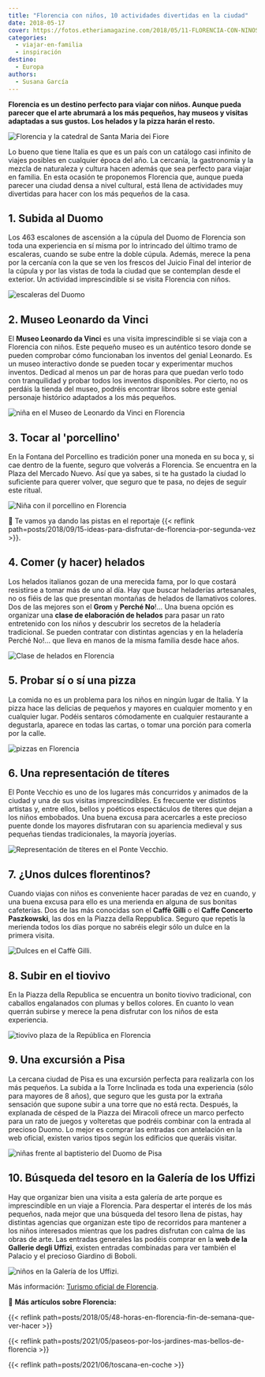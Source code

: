 ```yaml
---
title: "Florencia con niños, 10 actividades divertidas en la ciudad"
date: 2018-05-17
cover: https://fotos.etheriamagazine.com/2018/05/11-FLORENCIA-CON-NINOS-GALERIA-DE-LOS-UFFIZI-e1581094872695.jpg
categories: 
  - viajar-en-familia
  - inspiración
destino: 
  - Europa
authors: 
  - Susana García
---
```


**Florencia es un destino perfecto para viajar con niños. Aunque pueda parecer que el 
arte abrumará a los más pequeños, hay museos y visitas adaptadas a sus gustos. Los 
helados y la pizza harán el resto.** 

![Florencia y la catedral de Santa Maria dei Fiore](https://fotos.etheriamagazine.com/2018/05/fin-semana-florencia-duomo.jpg "Florencia y la catedral de Santa Maria dei Fiore. © Marian Brandt")

Lo bueno que tiene Italia es que es un país con un catálogo casi infinito de viajes 
posibles en cualquier época del año. La cercanía, la gastronomía y la mezcla de 
naturaleza y cultura hacen además que sea perfecto para viajar en familia. En esta 
ocasión te proponemos Florencia que, aunque pueda parecer una ciudad densa a nivel 
cultural, está llena de actividades muy divertidas para hacer con los más pequeños de la 
casa. 

## 1\. Subida al Duomo

Los 463 escalones de ascensión a la cúpula del Duomo de Florencia son toda una 
experiencia en sí misma por lo intrincado del último tramo de escaleras, cuando se sube 
entre la doble cúpula. Además, merece la pena por la cercanía con la que se ven los 
frescos del Juicio Final del interior de la cúpula y por las vistas de toda la ciudad 
que se contemplan desde el exterior. Un actividad imprescindible si se visita Florencia 
con niños. 

![escaleras del Duomo](https://fotos.etheriamagazine.com/2018/05/1-FLORENCIA-CON-NINOS-SUBIDA-AL-DUOMO.jpg "Escaleras para subir a lo alto del Duomo. © Susana García.")

## 2\. Museo Leonardo da Vinci

El **Museo Leonardo da Vinci** es una visita imprescindible si se viaja con a Florencia 
con niños. Este pequeño museo es un auténtico tesoro donde se pueden comprobar cómo 
funcionaban los inventos del genial Leonardo. Es un museo interactivo donde se pueden 
tocar y experimentar muchos inventos. Dedicad al menos un par de horas para que puedan 
verlo todo con tranquilidad y probar todos los inventos disponibles. Por cierto, no os 
perdáis la tienda del museo, podréis encontrar libros sobre este genial personaje 
histórico adaptados a los más pequeños. 

![niña en el Museo de Leonardo da Vinci en Florencia](https://fotos.etheriamagazine.com/2018/05/2-FLORENCIA-CON-NINOS-MUSEO-LEONARDO.jpg "Museo Leonardo da Vinci © SG")

## 3\. Tocar al 'porcellino'

En la Fontana del Porcellino es tradición poner una moneda en su boca y, si cae dentro 
de la fuente, seguro que volverás a Florencia. Se encuentra en la Plaza del Mercado 
Nuevo. Así que ya sabes, si te ha gustado la ciudad lo suficiente para querer volver, 
que seguro que te pasa, no dejes de seguir este ritual. 

![Niña con il porcellino en Florencia](https://fotos.etheriamagazine.com/2018/05/3-FLORENCIA-CON-NINOS-PORCELLINO.jpg "Hay que seguir la tradición de tocar la 'porcellino'. © SG")

📌 Te vamos ya dando las pistas en el reportaje {{< reflink 
path=posts/2018/09/15-ideas-para-disfrutar-de-florencia-por-segunda-vez >}}. 

## 4\. Comer (y hacer) helados

Los helados italianos gozan de una merecida fama, por lo que costará resistirse a tomar 
más de uno al día. Hay que buscar heladerías artesanales, no os fiéis de las que 
presentan montañas de helados de llamativos colores. Dos de las mejores son el **Grom** 
y **Perché No**!… Una buena opción es organizar una **clase de elaboración de helados** 
para pasar un rato entretenido con los niños y descubrir los secretos de la heladería 
tradicional. Se pueden contratar con distintas agencias y en la heladería Perché No!… 
que lleva en manos de la misma familia desde hace años. 

![Clase de helados en Florencia](https://fotos.etheriamagazine.com/2018/05/5-FLORENCIA-CON-NINOS-CLASE-DE-HELADOS.jpg "Clase para hacer helados en Perché No!... © SG")

## 5\. Probar sí o sí una pizza

La comida no es un problema para los niños en ningún lugar de Italia. Y la pizza hace 
las delicias de pequeños y mayores en cualquier momento y en cualquier lugar. Podéis 
sentaros cómodamente en cualquier restaurante a degustarla, aparece en todas las cartas, 
o tomar una porción para comerla por la calle. 

![pizzas en Florencia](https://fotos.etheriamagazine.com/2018/05/6-FLORENCIA-CON-NINOS-PIZZA.jpg "Las pizzerías se encuentran por todas partes en Florencia. © Susana García.")

## 6\. Una representación de títeres

El Ponte Vecchio es uno de los lugares más concurridos y animados de la ciudad y una de 
sus visitas imprescindibles. Es frecuente ver distintos artistas y, entre ellos, bellos 
y poéticos espectáculos de títeres que dejan a los niños embobados. Una buena excusa 
para acercarles a este precioso puente donde los mayores disfrutaran con su apariencia 
medieval y sus pequeñas tiendas tradicionales, la mayoría joyerías. 

![Representación de títeres en el Ponte Vecchio.](https://fotos.etheriamagazine.com/2018/05/7-FLORENCIA-CON-NINOS-TITERES.jpg "Representación de títeres en el Ponte Vecchio. © Susana García.")

## 7. ¿Unos dulces florentinos?

Cuando viajas con niños es conveniente hacer paradas de vez en cuando, y una buena 
excusa para ello es una merienda en alguna de sus bonitas cafeterías. Dos de las más 
conocidas son el **Caffè Gilli** o el **Caffe Concerto Paszkowski**, las dos en la 
Piazza della Reppublica. Seguro que repetís la merienda todos los días porque no sabréis 
elegir sólo un dulce en la primera visita. 

![Dulces en el Caffè Gilli.](https://fotos.etheriamagazine.com/2018/05/8-FLORENCIA-CON-NINOS-DULCES.jpg "Dulces en el Caffè Gilli. © Susana García.")

## 8\. Subir en el tiovivo

En la Piazza della Republica se encuentra un bonito tiovivo tradicional, con caballos 
engalanados con plumas y bellos colores. En cuanto lo vean querrán subirse y merece la 
pena disfrutar con los niños de esta experiencia. 

![tiovivo plaza de la República en Florencia](https://fotos.etheriamagazine.com/2018/05/Florencia-tiovivo.jpg "Tiovivo en la Piazza della Republica. © SG")

## 9\. Una excursión a Pisa

La cercana ciudad de Pisa es una excursión perfecta para realizarla con los más 
pequeños. La subida a la Torre Inclinada es toda una experiencia (sólo para mayores de 8 
años), que seguro que les gusta por la extraña sensación que supone subir a una torre 
que no está recta. Después, la explanada de césped de la Piazza dei Miracoli ofrece un 
marco perfecto para un rato de juegos y volteretas que podréis combinar con la entrada 
al precioso Duomo. Lo mejor es comprar las entradas con antelación en la web oficial, 
existen varios tipos según los edificios que queráis visitar. 

![niñas frente al baptisterio del Duomo de Pisa](https://fotos.etheriamagazine.com/2018/05/10-FLORENCIA-CON-NINOS-PISA.jpg "Excursión a Pisa. ©Susana García.")

## 10\. Búsqueda del tesoro en la Galería de los Uffizi

Hay que organizar bien una visita a esta galería de arte porque es imprescindible en un 
viaje a Florencia. Para despertar el interés de los más pequeños, nada mejor que una 
búsqueda del tesoro llena de pistas, hay distintas agencias que organizan este tipo de 
recorridos para mantener a los niños interesados mientras que los padres disfrutan con 
calma de las obras de arte. Las entradas generales las podéis comprar en la **web de la 
Gallerie degli Uffizi**, existen entradas combinadas para ver también el Palacio y el 
precioso Giardino di Boboli. 

![niños en la Galería de los Uffizi.](https://fotos.etheriamagazine.com/2018/05/11-FLORENCIA-CON-NINOS-GALERIA-DE-LOS-UFFIZI.jpg "Galería de los Uffizi. © Susana García.")

Más información: [Turismo oficial de Florencia](https://www.feelflorence.it/). 

📌 **Más artículos sobre Florencia:** 

{{< reflink path=posts/2018/05/48-horas-en-florencia-fin-de-semana-que-ver-hacer >}} 

{{< reflink path=posts/2021/05/paseos-por-los-jardines-mas-bellos-de-florencia >}} 

{{< reflink path=posts/2021/06/toscana-en-coche >}}
